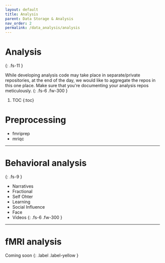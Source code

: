 ```yaml
---
layout: default
title: Analysis
parent: Data Storage & Analysis
nav_order: 2
permalink: /data_analysis/analysis
---
```



# Analysis
{: .fs-11 }

While developing analysis code may take place in separate/private repositories, at the end of the day, we would like to aggregate the repos in this one place. Make sure that you're documenting your analysis repos meticulously.
{: .fs-6 .fw-300 }

1. TOC
{:toc}

# Preprocessing
* fmriprep
* mriqc

---

# Behavioral analysis
{: .fs-9 }

* Narratives
* Fractional
* Self Ohter
* Learning
* Social Influence
* Face
* Videos
{: .fs-6 .fw-300 }

---


# fMRI analysis
Coming soon
{: .label .label-yellow }
